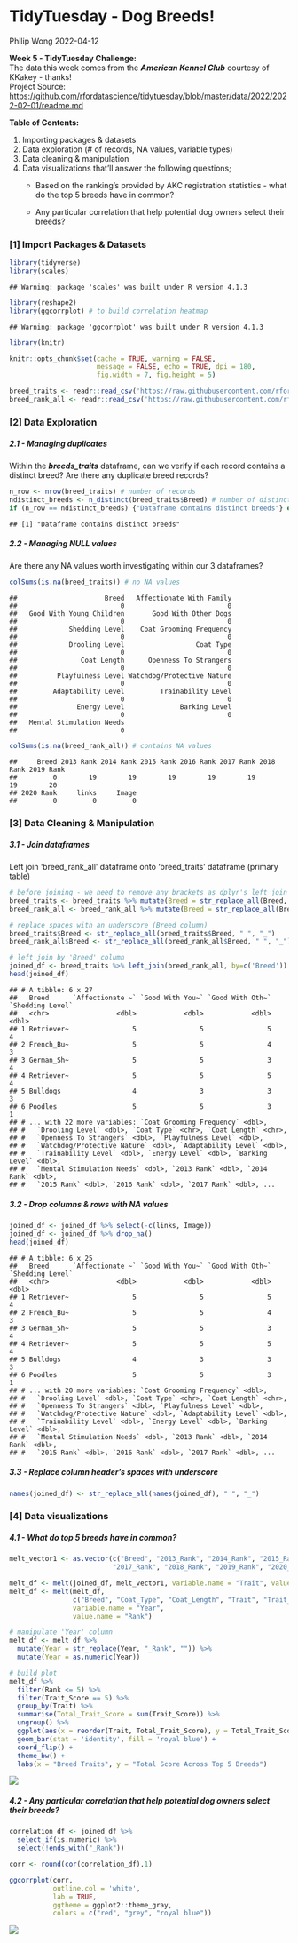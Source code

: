 TidyTuesday - Dog Breeds!
================
Philip Wong
2022-04-12

<strong> Week 5 - TidyTuesday Challenge: </strong> <br> The data this
week comes from the ***American Kennel Club*** courtesy of KKakey -
thanks! <br> Project Source:
<https://github.com/rfordatascience/tidytuesday/blob/master/data/2022/2022-02-01/readme.md>
<br>

<strong> Table of Contents: </strong> <br>

1.  Importing packages & datasets
2.  Data exploration (# of records, NA values, variable types)
3.  Data cleaning & manipulation
4.  Data visualizations that’ll answer the following questions;
    -   Based on the ranking’s provided by AKC registration statistics -
        what do the top 5 breeds have in common?

    -   Any particular correlation that help potential dog owners select
        their breeds?

### \[1\] Import Packages & Datasets

``` r
library(tidyverse)
library(scales)
```

    ## Warning: package 'scales' was built under R version 4.1.3

``` r
library(reshape2)
library(ggcorrplot) # to build correlation heatmap
```

    ## Warning: package 'ggcorrplot' was built under R version 4.1.3

``` r
library(knitr)

knitr::opts_chunk$set(cache = TRUE, warning = FALSE,
                      message = FALSE, echo = TRUE, dpi = 180,
                      fig.width = 7, fig.height = 5)

breed_traits <- readr::read_csv('https://raw.githubusercontent.com/rfordatascience/tidytuesday/master/data/2022/2022-02-01/breed_traits.csv')
breed_rank_all <- readr::read_csv('https://raw.githubusercontent.com/rfordatascience/tidytuesday/master/data/2022/2022-02-01/breed_rank.csv')
```

### \[2\] Data Exploration

##### 2.1 - Managing duplicates

Within the ***breeds_traits*** dataframe, can we verify if each record
contains a distinct breed? Are there any duplicate breed records?

``` r
n_row <- nrow(breed_traits) # number of records
ndistinct_breeds <- n_distinct(breed_traits$Breed) # number of distinct breeds
if (n_row == ndistinct_breeds) {"Dataframe contains distinct breeds"} else {"Dataframe contains duplicate breeds"}
```

    ## [1] "Dataframe contains distinct breeds"

##### 2.2 - Managing NULL values

Are there any NA values worth investigating within our 3 dataframes?

``` r
colSums(is.na(breed_traits)) # no NA values
```

    ##                      Breed   Affectionate With Family 
    ##                          0                          0 
    ##   Good With Young Children       Good With Other Dogs 
    ##                          0                          0 
    ##             Shedding Level    Coat Grooming Frequency 
    ##                          0                          0 
    ##             Drooling Level                  Coat Type 
    ##                          0                          0 
    ##                Coat Length      Openness To Strangers 
    ##                          0                          0 
    ##          Playfulness Level Watchdog/Protective Nature 
    ##                          0                          0 
    ##         Adaptability Level         Trainability Level 
    ##                          0                          0 
    ##               Energy Level              Barking Level 
    ##                          0                          0 
    ##   Mental Stimulation Needs 
    ##                          0

``` r
colSums(is.na(breed_rank_all)) # contains NA values
```

    ##     Breed 2013 Rank 2014 Rank 2015 Rank 2016 Rank 2017 Rank 2018 Rank 2019 Rank 
    ##         0        19        19        19        19        19        19        20 
    ## 2020 Rank     links     Image 
    ##         0         0         0

### \[3\] Data Cleaning & Manipulation

##### 3.1 - Join dataframes

Left join ‘breed_rank_all’ dataframe onto ‘breed_traits’ dataframe
(primary table)

``` r
# before joining - we need to remove any brackets as dplyr's left_join will not be able to detect brackets within a string
breed_traits <- breed_traits %>% mutate(Breed = str_replace_all(Breed, "[//(//)]", "")) %>% mutate(Breed = str_squish(Breed))
breed_rank_all <- breed_rank_all %>% mutate(Breed = str_replace_all(Breed, "[//(//)]", "")) %>% mutate(Breed = str_squish(Breed)) 

# replace spaces with an underscore (Breed column)
breed_traits$Breed <- str_replace_all(breed_traits$Breed, " ", "_")
breed_rank_all$Breed <- str_replace_all(breed_rank_all$Breed, " ", "_")

# left join by 'Breed' column
joined_df <- breed_traits %>% left_join(breed_rank_all, by=c('Breed'))
head(joined_df)
```

    ## # A tibble: 6 x 27
    ##   Breed      `Affectionate ~` `Good With You~` `Good With Oth~` `Shedding Level`
    ##   <chr>                 <dbl>            <dbl>            <dbl>            <dbl>
    ## 1 Retriever~                5                5                5                4
    ## 2 French_Bu~                5                5                4                3
    ## 3 German_Sh~                5                5                3                4
    ## 4 Retriever~                5                5                5                4
    ## 5 Bulldogs                  4                3                3                3
    ## 6 Poodles                   5                5                3                1
    ## # ... with 22 more variables: `Coat Grooming Frequency` <dbl>,
    ## #   `Drooling Level` <dbl>, `Coat Type` <chr>, `Coat Length` <chr>,
    ## #   `Openness To Strangers` <dbl>, `Playfulness Level` <dbl>,
    ## #   `Watchdog/Protective Nature` <dbl>, `Adaptability Level` <dbl>,
    ## #   `Trainability Level` <dbl>, `Energy Level` <dbl>, `Barking Level` <dbl>,
    ## #   `Mental Stimulation Needs` <dbl>, `2013 Rank` <dbl>, `2014 Rank` <dbl>,
    ## #   `2015 Rank` <dbl>, `2016 Rank` <dbl>, `2017 Rank` <dbl>, ...

##### 3.2 - Drop columns & rows with NA values

``` r
joined_df <- joined_df %>% select(-c(links, Image))
joined_df <- joined_df %>% drop_na()
head(joined_df)
```

    ## # A tibble: 6 x 25
    ##   Breed      `Affectionate ~` `Good With You~` `Good With Oth~` `Shedding Level`
    ##   <chr>                 <dbl>            <dbl>            <dbl>            <dbl>
    ## 1 Retriever~                5                5                5                4
    ## 2 French_Bu~                5                5                4                3
    ## 3 German_Sh~                5                5                3                4
    ## 4 Retriever~                5                5                5                4
    ## 5 Bulldogs                  4                3                3                3
    ## 6 Poodles                   5                5                3                1
    ## # ... with 20 more variables: `Coat Grooming Frequency` <dbl>,
    ## #   `Drooling Level` <dbl>, `Coat Type` <chr>, `Coat Length` <chr>,
    ## #   `Openness To Strangers` <dbl>, `Playfulness Level` <dbl>,
    ## #   `Watchdog/Protective Nature` <dbl>, `Adaptability Level` <dbl>,
    ## #   `Trainability Level` <dbl>, `Energy Level` <dbl>, `Barking Level` <dbl>,
    ## #   `Mental Stimulation Needs` <dbl>, `2013 Rank` <dbl>, `2014 Rank` <dbl>,
    ## #   `2015 Rank` <dbl>, `2016 Rank` <dbl>, `2017 Rank` <dbl>, ...

##### 3.3 - Replace column header’s spaces with underscore

``` r
names(joined_df) <- str_replace_all(names(joined_df), " ", "_")
```

### \[4\] Data visualizations

##### 4.1 - What do top 5 breeds have in common?

``` r
melt_vector1 <- as.vector(c("Breed", "2013_Rank", "2014_Rank", "2015_Rank", "2016_Rank",
                          "2017_Rank", "2018_Rank", "2019_Rank", "2020_Rank", "Coat_Type", "Coat_Length"))

melt_df <- melt(joined_df, melt_vector1, variable.name = "Trait", value.name = "Trait_Score")
melt_df <- melt(melt_df, 
                c("Breed", "Coat_Type", "Coat_Length", "Trait", "Trait_Score"), 
                variable.name = "Year", 
                value.name = "Rank")

# manipulate 'Year' column
melt_df <- melt_df %>% 
  mutate(Year = str_replace(Year, "_Rank", "")) %>% 
  mutate(Year = as.numeric(Year))

# build plot
melt_df %>% 
  filter(Rank <= 5) %>% 
  filter(Trait_Score == 5) %>% 
  group_by(Trait) %>%
  summarise(Total_Trait_Score = sum(Trait_Score)) %>% 
  ungroup() %>% 
  ggplot(aes(x = reorder(Trait, Total_Trait_Score), y = Total_Trait_Score)) +
  geom_bar(stat = 'identity', fill = 'royal blue') +
  coord_flip() +
  theme_bw() +
  labs(x = "Breed Traits", y = "Total Score Across Top 5 Breeds")
```

![](C:\Users\philwong\Documents\Analytics%20Training\R\TidyTuesday\Output\TidyTuesday-2022-Wk-5-DogBreeds_files/figure-gfm/unnamed-chunk-7-1.png)<!-- -->

##### 4.2 - Any particular correlation that help potential dog owners select their breeds?

``` r
correlation_df <- joined_df %>% 
  select_if(is.numeric) %>% 
  select(!ends_with("_Rank"))

corr <- round(cor(correlation_df),1)

ggcorrplot(corr, 
           outline.col = 'white', 
           lab = TRUE,
           ggtheme = ggplot2::theme_gray,
           colors = c("red", "grey", "royal blue"))
```

![](C:\Users\philwong\Documents\Analytics%20Training\R\TidyTuesday\Output\TidyTuesday-2022-Wk-5-DogBreeds_files/figure-gfm/unnamed-chunk-8-1.png)<!-- -->
